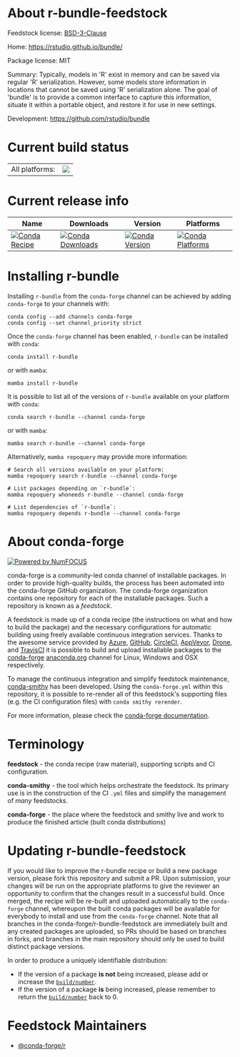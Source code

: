 About r-bundle-feedstock
========================

Feedstock license: [BSD-3-Clause](https://github.com/conda-forge/r-bundle-feedstock/blob/main/LICENSE.txt)

Home: https://rstudio.github.io/bundle/

Package license: MIT

Summary: Typically, models in 'R' exist in memory and can be saved via regular 'R' serialization. However, some models store information in locations that cannot be saved using 'R' serialization alone. The goal of 'bundle' is to provide a common interface to capture this information, situate it within a portable object, and restore it for use in new settings.

Development: https://github.com/rstudio/bundle

Current build status
====================


<table><tr><td>All platforms:</td>
    <td>
      <a href="https://dev.azure.com/conda-forge/feedstock-builds/_build/latest?definitionId=17536&branchName=main">
        <img src="https://dev.azure.com/conda-forge/feedstock-builds/_apis/build/status/r-bundle-feedstock?branchName=main">
      </a>
    </td>
  </tr>
</table>

Current release info
====================

| Name | Downloads | Version | Platforms |
| --- | --- | --- | --- |
| [![Conda Recipe](https://img.shields.io/badge/recipe-r--bundle-green.svg)](https://anaconda.org/conda-forge/r-bundle) | [![Conda Downloads](https://img.shields.io/conda/dn/conda-forge/r-bundle.svg)](https://anaconda.org/conda-forge/r-bundle) | [![Conda Version](https://img.shields.io/conda/vn/conda-forge/r-bundle.svg)](https://anaconda.org/conda-forge/r-bundle) | [![Conda Platforms](https://img.shields.io/conda/pn/conda-forge/r-bundle.svg)](https://anaconda.org/conda-forge/r-bundle) |

Installing r-bundle
===================

Installing `r-bundle` from the `conda-forge` channel can be achieved by adding `conda-forge` to your channels with:

```
conda config --add channels conda-forge
conda config --set channel_priority strict
```

Once the `conda-forge` channel has been enabled, `r-bundle` can be installed with `conda`:

```
conda install r-bundle
```

or with `mamba`:

```
mamba install r-bundle
```

It is possible to list all of the versions of `r-bundle` available on your platform with `conda`:

```
conda search r-bundle --channel conda-forge
```

or with `mamba`:

```
mamba search r-bundle --channel conda-forge
```

Alternatively, `mamba repoquery` may provide more information:

```
# Search all versions available on your platform:
mamba repoquery search r-bundle --channel conda-forge

# List packages depending on `r-bundle`:
mamba repoquery whoneeds r-bundle --channel conda-forge

# List dependencies of `r-bundle`:
mamba repoquery depends r-bundle --channel conda-forge
```


About conda-forge
=================

[![Powered by
NumFOCUS](https://img.shields.io/badge/powered%20by-NumFOCUS-orange.svg?style=flat&colorA=E1523D&colorB=007D8A)](https://numfocus.org)

conda-forge is a community-led conda channel of installable packages.
In order to provide high-quality builds, the process has been automated into the
conda-forge GitHub organization. The conda-forge organization contains one repository
for each of the installable packages. Such a repository is known as a *feedstock*.

A feedstock is made up of a conda recipe (the instructions on what and how to build
the package) and the necessary configurations for automatic building using freely
available continuous integration services. Thanks to the awesome service provided by
[Azure](https://azure.microsoft.com/en-us/services/devops/), [GitHub](https://github.com/),
[CircleCI](https://circleci.com/), [AppVeyor](https://www.appveyor.com/),
[Drone](https://cloud.drone.io/welcome), and [TravisCI](https://travis-ci.com/)
it is possible to build and upload installable packages to the
[conda-forge](https://anaconda.org/conda-forge) [anaconda.org](https://anaconda.org/)
channel for Linux, Windows and OSX respectively.

To manage the continuous integration and simplify feedstock maintenance,
[conda-smithy](https://github.com/conda-forge/conda-smithy) has been developed.
Using the ``conda-forge.yml`` within this repository, it is possible to re-render all of
this feedstock's supporting files (e.g. the CI configuration files) with ``conda smithy rerender``.

For more information, please check the [conda-forge documentation](https://conda-forge.org/docs/).

Terminology
===========

**feedstock** - the conda recipe (raw material), supporting scripts and CI configuration.

**conda-smithy** - the tool which helps orchestrate the feedstock.
                   Its primary use is in the construction of the CI ``.yml`` files
                   and simplify the management of *many* feedstocks.

**conda-forge** - the place where the feedstock and smithy live and work to
                  produce the finished article (built conda distributions)


Updating r-bundle-feedstock
===========================

If you would like to improve the r-bundle recipe or build a new
package version, please fork this repository and submit a PR. Upon submission,
your changes will be run on the appropriate platforms to give the reviewer an
opportunity to confirm that the changes result in a successful build. Once
merged, the recipe will be re-built and uploaded automatically to the
`conda-forge` channel, whereupon the built conda packages will be available for
everybody to install and use from the `conda-forge` channel.
Note that all branches in the conda-forge/r-bundle-feedstock are
immediately built and any created packages are uploaded, so PRs should be based
on branches in forks, and branches in the main repository should only be used to
build distinct package versions.

In order to produce a uniquely identifiable distribution:
 * If the version of a package **is not** being increased, please add or increase
   the [``build/number``](https://docs.conda.io/projects/conda-build/en/latest/resources/define-metadata.html#build-number-and-string).
 * If the version of a package **is** being increased, please remember to return
   the [``build/number``](https://docs.conda.io/projects/conda-build/en/latest/resources/define-metadata.html#build-number-and-string)
   back to 0.

Feedstock Maintainers
=====================

* [@conda-forge/r](https://github.com/orgs/conda-forge/teams/r/)


